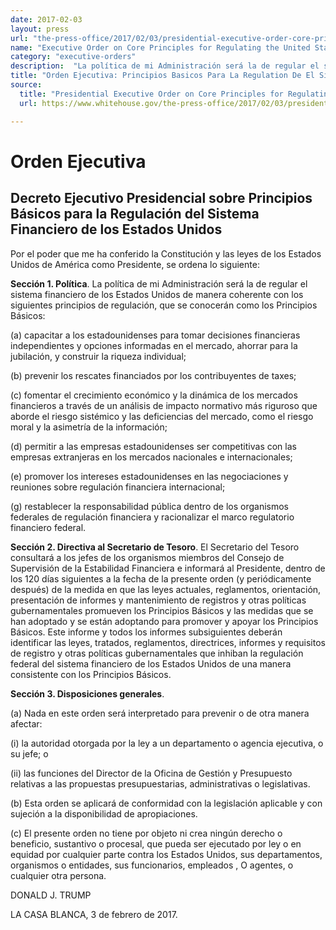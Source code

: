 ```yaml
---
date: 2017-02-03
layout: press
url: "the-press-office/2017/02/03/presidential-executive-order-core-principles-regulating-united-states"
name: "Executive Order on Core Principles for Regulating the United States Financial System"
category: "executive-orders"
description:  "La política de mi Administración será la de regular el sistema financiero de los Estados Unidos de manera coherente con los siguientes principios de regulación, que se conocerán como los Principios Básicos"
title: "Orden Ejecutiva: Principios Basicos Para La Regulation De El Sistema Financiero De Los Estados Unidos"
source:
  title: "Presidential Executive Order on Core Principles for Regulating the United States Financial System"
  url: https://www.whitehouse.gov/the-press-office/2017/02/03/presidential-executive-order-core-principles-regulating-united-states

---
```


# Orden Ejecutiva


## Decreto Ejecutivo Presidencial sobre Principios Básicos para la Regulación del Sistema Financiero de los Estados Unidos

Por el poder que me ha conferido la Constitución y las leyes de los Estados
Unidos de América como Presidente, se ordena lo siguiente:

**Sección 1. Política**. La política de mi Administración será la de regular el
sistema financiero de los Estados Unidos de manera coherente con los siguientes
principios de regulación, que se conocerán como los Principios Básicos:

(a) capacitar a los estadounidenses para tomar decisiones financieras
independientes y opciones informadas en el mercado, ahorrar para la jubilación,
y construir la riqueza individual;

(b) prevenir los rescates financiados por los contribuyentes de taxes;

(c) fomentar el crecimiento económico y la dinámica de los mercados financieros
a través de un análisis de impacto normativo más riguroso que aborde el riesgo
sistémico y las deficiencias del mercado, como el riesgo moral y la asimetría
de la información;

(d) permitir a las empresas estadounidenses ser competitivas con las empresas
extranjeras en los mercados nacionales e internacionales;

(e) promover los intereses estadounidenses en las negociaciones y reuniones
sobre regulación financiera internacional;

(g) restablecer la responsabilidad pública dentro de los organismos federales
de regulación financiera y racionalizar el marco regulatorio financiero
federal.

**Sección 2. Directiva al Secretario de Tesoro**. El Secretario del Tesoro
consultará a los jefes de los organismos miembros del Consejo de Supervisión de
la Estabilidad Financiera e informará al Presidente, dentro de los 120 días
siguientes a la fecha de la presente orden (y periódicamente después) de la
medida en que las leyes actuales, reglamentos, orientación, presentación de
informes y mantenimiento de registros y otras políticas gubernamentales
promueven los Principios Básicos y las medidas que se han adoptado y se están
adoptando para promover y apoyar los Principios Básicos. Este informe y todos
los informes subsiguientes deberán identificar las leyes, tratados,
reglamentos, directrices, informes y requisitos de registro y otras políticas
gubernamentales que inhiban la regulación federal del sistema financiero de los
Estados Unidos de una manera consistente con los Principios Básicos.

**Sección 3. Disposiciones generales**.

(a) Nada en este orden será interpretado para prevenir o de otra manera
afectar:

(i) la autoridad otorgada por la ley a un departamento o agencia ejecutiva, o
su jefe; o

(ii) las funciones del Director de la Oficina de Gestión y Presupuesto relativas
a las propuestas presupuestarias, administrativas o legislativas.

(b) Esta orden se aplicará de conformidad con la legislación aplicable y con
sujeción a la disponibilidad de apropiaciones.

(c) El presente orden no tiene por objeto ni crea ningún derecho o beneficio,
sustantivo o procesal, que pueda ser ejecutado por ley o en equidad por
cualquier parte contra los Estados Unidos, sus departamentos, organismos o
entidades, sus funcionarios, empleados , O agentes, o cualquier otra persona.

DONALD J. TRUMP

LA CASA BLANCA, 3 de febrero de 2017.

